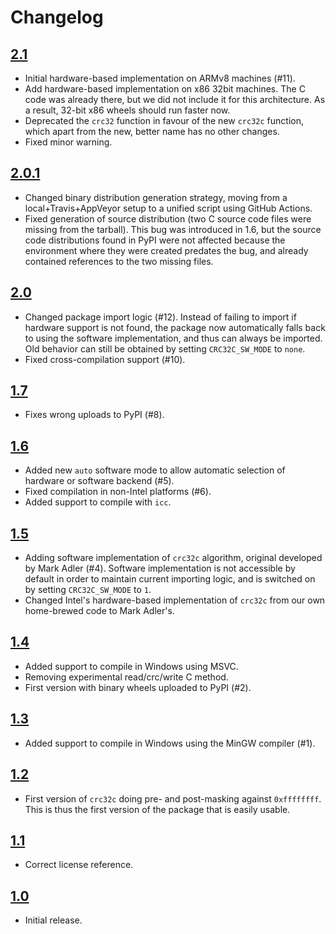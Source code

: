 # Changelog

## [2.1]

* Initial hardware-based implementation
  on ARMv8 machines (#11).
* Add hardware-based implementation
  on x86 32bit machines.
  The C code was already there,
  but we did not include it for this architecture.
  As a result,
  32-bit x86 wheels should run faster now.
* Deprecated the ``crc32`` function
  in favour of the new ``crc32c`` function,
  which apart from the new, better name
  has no other changes.
* Fixed minor warning.

## [2.0.1]

* Changed binary distribution generation strategy,
  moving from a local+Travis+AppVeyor setup
  to a unified script using GitHub Actions.
* Fixed generation of source distribution
  (two C source code files were missing from the tarball).
  This bug was introduced in 1.6,
  but the source code distributions found in PyPI
  were not affected
  because the environment where they were created
  predates the bug,
  and already contained references to the two missing files.

## [2.0]

* Changed package import logic (#12).
  Instead of failing to import
  if hardware support is not found,
  the package now automatically falls back
  to using the software implementation,
  and thus can always be imported.
  Old behavior can still be obtained
  by setting ``CRC32C_SW_MODE`` to ``none``.
* Fixed cross-compilation support (#10).

## [1.7]

* Fixes wrong uploads to PyPI (#8).

## [1.6]

* Added new ``auto`` software mode to allow automatic selection
  of hardware or software backend (#5).
* Fixed compilation in non-Intel platforms (#6).
* Added support to compile with ``icc``.

## [1.5]

* Adding software implementation of ``crc32c`` algorithm,
  original developed by Mark Adler (#4).
  Software implementation is not accessible by default
  in order to maintain current importing logic,
  and is switched on by setting ``CRC32C_SW_MODE`` to ``1``.
* Changed Intel's hardware-based implementation of ``crc32c``
  from our own home-brewed code to Mark Adler's.

## [1.4]

* Added support to compile in Windows using MSVC.
* Removing experimental read/crc/write C method.
* First version with binary wheels uploaded to PyPI (#2).

## [1.3]

* Added support to compile in Windows using the MinGW compiler (#1).

## [1.2]

* First version of ``crc32c`` doing pre- and post-masking
  against ``0xffffffff``.
  This is thus the first version of the package
  that is easily usable.

## [1.1]

* Correct license reference.

## [1.0]

* Initial release.

[1.0]: https://github.com/ICRAR/crc32c/releases/tag/v1.0
[1.1]: https://github.com/ICRAR/crc32c/releases/tag/v1.1
[1.2]: https://github.com/ICRAR/crc32c/releases/tag/v1.2
[1.3]: https://github.com/ICRAR/crc32c/releases/tag/v1.3
[1.4]: https://github.com/ICRAR/crc32c/releases/tag/v1.4
[1.5]: https://github.com/ICRAR/crc32c/releases/tag/v1.5
[1.6]: https://github.com/ICRAR/crc32c/releases/tag/v1.6
[1.7]: https://github.com/ICRAR/crc32c/releases/tag/v1.7
[2.0]: https://github.com/ICRAR/crc32c/releases/tag/v2.0
[2.0.1]: https://github.com/ICRAR/crc32c/releases/tag/v2.0.1
[2.1]: https://github.com/ICRAR/crc32c/releases/tag/v2.1

